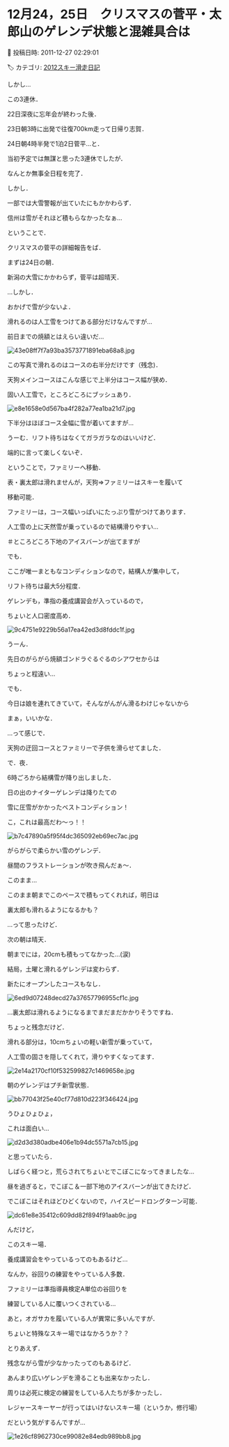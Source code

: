 # 12月24，25日　クリスマスの菅平・太郎山のゲレンデ状態と混雑具合は

📅 投稿日時: 2011-12-27 02:29:01

🏷️ カテゴリ: [2012スキー滑走日記](cca3a0e9524e0203150f790b1fc3c71ad.md)

しかし…


この3連休．





22日深夜に忘年会が終わった後．


23日朝3時に出発で往復700km走って日帰り志賀．


24日朝4時半発で1泊2日菅平…と．


当初予定では無謀と思った3連休でしたが．


なんとか無事全日程を完了．





しかし．


一部では大雪警報が出ていたにもかかわらず．


信州は雪がそれほど積もらなかったなぁ…





ということで．


クリスマスの菅平の詳細報告をば．





まずは24日の朝．


新潟の大雪にかかわらず，菅平は超晴天．


…しかし．


おかげで雪が少ないよ．


滑れるのは人工雪をつけてある部分だけなんですが…


前日までの焼額とはえらい違いだ…




![43e08ff7f7a93ba3573771891eba68a8.jpg](images/43e08ff7f7a93ba3573771891eba68a8.jpg)




この写真で滑れるのはコースの右半分だけです（残念)．





天狗メインコースはこんな感じで上半分はコース幅が狭め．


固い人工雪で，ところどころにブッシュあり．




![e8e1658e0d567ba4f282a77ea1ba21d7.jpg](images/e8e1658e0d567ba4f282a77ea1ba21d7.jpg)




下半分はほぼコース全幅に雪が着いてますが…


うーむ．リフト待ちはなくてガラガラなのはいいけど．


端的に言って楽しくないぞ．





ということで，ファミリーへ移動．


表・裏太郎は滑れませんが，天狗⇒ファミリーはスキーを履いて


移動可能．


ファミリーは，コース幅いっぱいにたっぷり雪がつけてあります．


人工雪の上に天然雪が乗っているので結構滑りやすい…


＃ところどころ下地のアイスバーンが出てますが





でも．


ここが唯一まともなコンディションなので，結構人が集中して，


リフト待ちは最大5分程度．


ゲレンデも，準指の養成講習会が入っているので，


ちょいと人口密度高め．




![9c4751e9229b56a17ea42ed3d8fddc1f.jpg](images/9c4751e9229b56a17ea42ed3d8fddc1f.jpg)







うーん．


先日のがらがら焼額ゴンドラぐるぐるのシアワセからは


ちょっと程遠い…





でも．


今日は娘を連れてきていて，そんながんがん滑るわけじゃないから


まぁ，いいかな．


…って感じで．


天狗の迂回コースとファミリーで子供を滑らせてました．





で．夜．


6時ごろから結構雪が降り出しました．


日の出のナイターゲレンデは降りたての


雪に圧雪がかかったベストコンディション！





こ，これは最高だわ～っ！！




![b7c47890a5f95f4dc365092eb69ec7ac.jpg](images/b7c47890a5f95f4dc365092eb69ec7ac.jpg)




がらがらで柔らかい雪のゲレンデ．


昼間のフラストレーションが吹き飛んだぁ～．





このまま…


このまま朝までこのペースで積もってくれれば，明日は


裏太郎も滑れるようになるかも？


…って思ったけど．


次の朝は晴天．


朝までには，20cmも積もってなかった…(涙)


結局，土曜と滑れるゲレンデは変わらず．


新たにオープンしたコースもなし．




![6ed9d07248decd27a37657796955cf1c.jpg](images/6ed9d07248decd27a37657796955cf1c.jpg)




…裏太郎は滑れるようになるまでまだまだかかりそうですね．





ちょっと残念だけど．


滑れる部分は，10cmちょいの軽い新雪が乗っていて，


人工雪の固さを隠してくれて，滑りやすくなってます．




![2e14a2170cf10f532599827c1469658e.jpg](images/2e14a2170cf10f532599827c1469658e.jpg)







朝のゲレンデはプチ新雪状態．




![bb77043f25e40cf77d810d223f346424.jpg](images/bb77043f25e40cf77d810d223f346424.jpg)




うひょひょひょ，


これは面白い…




![d2d3d380adbe406e1b94dc5571a7cb15.jpg](images/d2d3d380adbe406e1b94dc5571a7cb15.jpg)







と思っていたら．


しばらく経つと，荒らされてちょいとでこぼこになってきましたな…


昼を過ぎると，でこぼこ＆一部下地のアイスバーンが出てきたけど．


でこぼこはそれほどひどくないので，ハイスピードロングターン可能．




![dc61e8e35412c609dd82f894f91aab9c.jpg](images/dc61e8e35412c609dd82f894f91aab9c.jpg)







んだけど，


このスキー場．


養成講習会をやっているってのもあるけど…


なんか，谷回りの練習をやっている人多数．


ファミリーは準指導員検定A単位の谷回りを


練習している人に覆いつくされている…


あと，オガサカを履いている人が異常に多いんですが．


ちょいと特殊なスキー場ではなかろうか？？





とりあえず．


残念ながら雪が少なかったってのもあるけど．


あんまり広いゲレンデを滑ることも出来なかったし．


周りは必死に検定の練習をしている人たちが多かったし．


レジャースキーヤーが行ってはいけないスキー場（というか，修行場）


だという気がするんですが…




![1e26cf8962730ce99082e84edb989bb8.jpg](images/1e26cf8962730ce99082e84edb989bb8.jpg)
